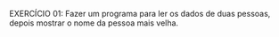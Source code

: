 EXERCÍCIO 01:
Fazer um programa para ler os dados de duas pessoas, depois mostrar o nome da pessoa mais 
velha.
